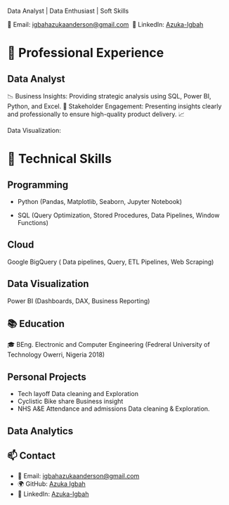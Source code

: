 Data Analyst | Data Enthusiast | Soft Skills 


 

 

 

 

 

📧 Email: igbahazukaanderson@gmail.com 
📎 LinkedIn: <a href="https://www.linkedin.com/in/anderson-igbah?utm_source=share&utm_campaign=share_via&utm_content=profile&utm_medium=ios_app">Azuka-Igbah</a>
# 💼 Professional Experience

## Data Analyst

📉 Business Insights: Providing strategic analysis using SQL, Power BI, Python, and Excel. 📢 Stakeholder Engagement: Presenting insights clearly and professionally to ensure high-quality product delivery. 📈 

Data Visualization: 

# 🔧 Technical Skills

## Programming

 - Python (Pandas, Matplotlib, Seaborn, Jupyter Notebook)

  - SQL (Query Optimization, Stored Procedures, Data Pipelines, Window Functions)
  
## Cloud 
Google BigQuery ( Data pipelines, Query, 
 ETL Pipelines, Web Scraping)

## Data Visualization

 Power BI (Dashboards, DAX, Business Reporting)


## 📚 Education

🎓 BEng. Electronic and Computer Engineering (Fedreral University of Technology Owerri, Nigeria 2018) 

## Personal Projects

- Tech layoff Data cleaning and Exploration
- Cyclistic Bike share Business insight
- NHS A&E Attendance and admissions Data cleaning & Exploration.


## Data Analytics


## 📫 Contact

- 📧 Email: igbahazukaanderson@gmail.com
- 🌍 GitHub: <a href="https://github.com/truemann01/truemann01">Azuka Igbah</a>
- 💼 LinkedIn: <a href="https://www.linkedin.com/in/anderson-igbah?utm_source=share&utm_campaign=share_via&utm_content=profile&utm_medium=ios_app">Azuka-Igbah</a>
